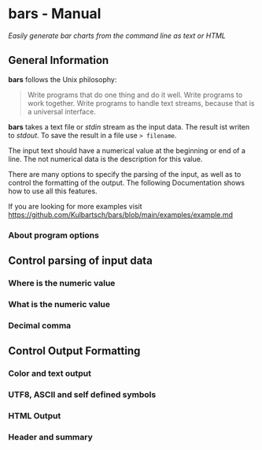# bars - Manual

*Easily generate bar charts from the command line as text or HTML*

## General Information

**bars** follows the Unix philosophy:
> Write programs that do one thing and do it well.
> Write programs to work together.
> Write programs to handle text streams, because that is a universal interface.

**bars** takes a text file or *stdin* stream as the input data.
The result ist writen to *stdout*.
To save the result in a file use `> filename`.

The input text should have a numerical value at the beginning 
or end of a line. The not numerical data is the description
for this value.

There are many options to specify the parsing of the input,
as well as to control the formatting of the output.
The following Documentation shows how to use all this features.

If you are looking for more examples visit
https://github.com/Kulbartsch/bars/blob/main/examples/example.md

### About program options

## Control parsing of input data

### Where is the numeric value 

### What is the numeric value 

### Decimal comma

## Control Output Formatting

### Color and text output

### UTF8, ASCII and self defined symbols

### HTML Output

### Header and summary